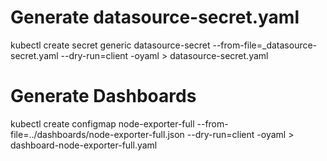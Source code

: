 # Generate datasource-secret.yaml

kubectl create secret generic datasource-secret --from-file=_datasource-secret.yaml --dry-run=client -oyaml > datasource-secret.yaml

# Generate Dashboards

kubectl create configmap node-exporter-full --from-file=../dashboards/node-exporter-full.json --dry-run=client -oyaml > dashboard-node-exporter-full.yaml